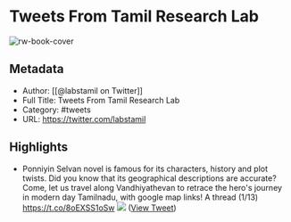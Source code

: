# Tweets From Tamil Research Lab

![rw-book-cover](https://pbs.twimg.com/profile_images/1601968765847015425/NEKoAeAK.jpg)

## Metadata
- Author: [[@labstamil on Twitter]]
- Full Title: Tweets From Tamil Research Lab
- Category: #tweets
- URL: https://twitter.com/labstamil

## Highlights
- Ponniyin Selvan novel is famous for its characters, history and plot twists. Did you know that its geographical descriptions are accurate?
  Come, let us travel along Vandhiyathevan to retrace the hero's journey in modern day Tamilnadu, with google map links! A thread (1/13) https://t.co/8oEXSS1oSw
  ![](https://pbs.twimg.com/media/Fus1ZiFXwAAAE1h.png) ([View Tweet](https://twitter.com/labstamil/status/1651475439704064001))
